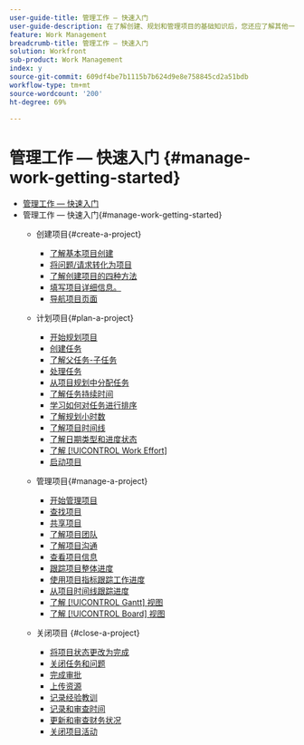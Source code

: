 ```yaml
---
user-guide-title: 管理工作 — 快速入门
user-guide-description: 在了解创建、规划和管理项目的基础知识后，您还应了解其他一些事项才能充分利用Workfront。
feature: Work Management
breadcrumb-title: 管理工作 — 快速入门
solution: Workfront
sub-product: Work Management
index: y
source-git-commit: 609df4be7b1115b7b624d9e8e758845cd2a51bdb
workflow-type: tm+mt
source-wordcount: '200'
ht-degree: 69%

---
```



# 管理工作 — 快速入门 {#manage-work-getting-started}

+ [管理工作 — 快速入门](overview.md)
+ 管理工作 — 快速入门{#manage-work-getting-started}
   + 创建项目{#create-a-project}
      + [了解基本项目创建](understand-basic-project-creation.md)
      + [将问题/请求转化为项目](create-a-project-from-a-request.md)
      + [了解创建项目的四种方法](understand-other-ways-to-create-projects.md)
      + [填写项目详细信息。](fill-in-the-project-details.md)
      + [导航项目页面](navigate-the-project-page.md)

   + 计划项目{#plan-a-project}
      + [开始规划项目](getting-started-plan-a-project.md)
      + [创建任务](how-to-create-tasks.md)
      + [了解父任务-子任务](understand-parent-child-tasks.md)
      + [处理任务](work-with-tasks.md)
      + [从项目规划中分配任务](assign-tasks-from-the-project-plan.md)
      + [了解任务持续时间](understand-task-durations.md)
      + [学习如何对任务进行排序](learn-to-sequence-tasks.md)
      + [了解规划小时数](understand-planned-hours.md)
      + [了解项目时间线](understand-project-timelines.md)
      + [了解日期类型和进度状态](understand-task-dates-and-progress-status.md)
      + [了解 [!UICONTROL Work Effort]](understand-work-effort.md)
      + [启动项目](take-a-project-live.md)

   + 管理项目{#manage-a-project}
      + [开始管理项目](getting-started-manage-a-project.md)
      + [查找项目](find-projects.md)
      + [共享项目](share-a-project.md)
      + [了解项目团队](understand-the-project-team.md)
      + [了解项目沟通](understand-project-communication.md)
      + [查看项目信息](view-project-information.md)
      + [跟踪项目整体进度](track-overall-project-progress.md)
      + [使用项目指标跟踪工作进度](track-work-progress-with-project-metrics.md)
      + [从项目时间线跟踪进度](track-work-progress-from-the-project-timeline.md)
      + [了解 [!UICONTROL Gantt] 视图](understand-the-gantt-view.md)
      + [了解 [!UICONTROL Board] 视图](understand-the-board-view.md)

   + 关闭项目 {#close-a-project}
      + [将项目状态更改为完成](change-the-project-status.md)
      + [关闭任务和问题](close-tasks-and-issues.md)
      + [完成审批](complete-approvals.md)
      + [上传资源](upload-assets.md)
      + [记录经验教训](lessons-learned-from-closing-a-project.md)
      + [记录和审查时间](log-and-review-hours.md)
      + [更新和审查财务状况](update-and-review-finances.md)
      + [关闭项目活动](close-a-project-activity.md)

